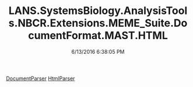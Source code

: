 ﻿---
title: LANS.SystemsBiology.AnalysisTools.NBCR.Extensions.MEME_Suite.DocumentFormat.MAST.HTML
date: 6/13/2016 6:38:05 PM
---

[DocumentParser](T-LANS.SystemsBiology.AnalysisTools.NBCR.Extensions.MEME_Suite.DocumentFormat.MAST.HTML.DocumentParser.html)
[HtmlParser](T-LANS.SystemsBiology.AnalysisTools.NBCR.Extensions.MEME_Suite.DocumentFormat.MAST.HTML.HtmlParser.html)
